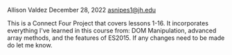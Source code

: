 Allison Valdez 
December 28, 2022
asnipes1@jh.edu

This is a Connect Four Project that covers lessons 1-16. It incorporates everything I've learned in this course from: DOM Manipulation, advanced array methods, and the features of ES2015. If any changes need to be made do let me know.